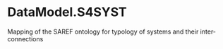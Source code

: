 # DataModel.S4SYST
Mapping of the SAREF ontology for typology of systems and their inter-connections 

